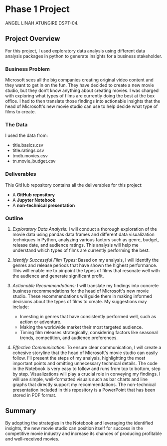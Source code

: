 # Phase 1 Project

ANGEL LINAH ATUNGIRE 
DSPT-04.

## Project Overview

For this project, I used exploratory data analysis using different data analysis packages in python to generate insights for a business stakeholder.

### Business Problem

Microsoft sees all the big companies creating original video content and they want to get in on the fun. They have decided to create a new movie studio, but they don’t know anything about creating movies. I was charged with exploring what types of films are currently doing the best at the box office. I had to then translate those findings into actionable insights that the head of Microsoft's new movie studio can use to help decide what type of films to create.

### The Data

I used the data from:

* title.basics.csv
* title.ratings.csv
* tmdb.movies.csv
* tn.movie_budget.csv

### Deliverables

This GitHub repository contains all the deliverables for this project:

* A **GitHub repository**
* A **Jupyter Notebook**
* A **non-technical presentation**

### Outline

1. *Exploratory Data Analysis:* I will conduct a thorough exploration of the movie data using pandas data frames and different data visualization techniques in Python, analyzing various factors such as genre, budget, release date, and audience ratings. This analysis will help me understand which types of films are currently performing the best.

2. *Identify Successful Film Types:* Based on my analysis, I will identify the genres and release periods that have shown the highest performance. This will enable me to pinpoint the types of films that resonate well with the audience and generate significant profit.

3. *Actionable Recommendations:* I will translate my findings into concrete business recommendations for the head of Microsoft's new movie studio. These recommendations will guide them in making informed decisions about the types of films to create. My suggestions may include:

   - Investing in genres that have consistently performed well, such as action or adventure.
   - Making the worldwide market their most targeted audience.
   - Timing film releases strategically, considering factors like seasonal trends, competition, and audience preferences.

4. *Effective Communication:* To ensure clear communication, I will create a cohesive storyline that the head of Microsoft's movie studio can easily follow. I'll present the steps of my analysis, highlighting the most important points and omitting unnecessary technical details. The code in the Notebook is very easy to follow and runs from top to bottom, step by step. Visualizations will play a crucial role in conveying my findings. I will use simple, well-formatted visuals such as bar charts and line graphs that directly support my recommendations. The non-technical presentation included in this repository is a PowerPoint that has been stored in PDF format.


## Summary

By adopting the strategies in the Notebook and leveraging the identified insights, the new movie studio can position itself for success in the competitive movie industry and increase its chances of producing profitable and well-received movies.

